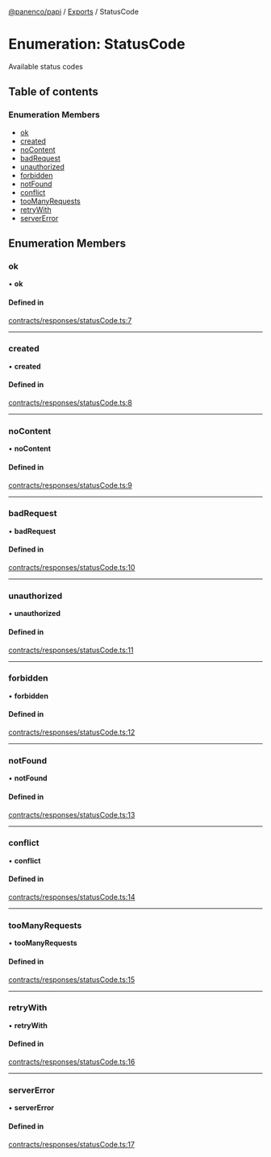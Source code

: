 [@panenco/papi](../README.md) / [Exports](../modules.md) / StatusCode

# Enumeration: StatusCode

Available status codes

## Table of contents

### Enumeration Members

- [ok](StatusCode.md#ok)
- [created](StatusCode.md#created)
- [noContent](StatusCode.md#nocontent)
- [badRequest](StatusCode.md#badrequest)
- [unauthorized](StatusCode.md#unauthorized)
- [forbidden](StatusCode.md#forbidden)
- [notFound](StatusCode.md#notfound)
- [conflict](StatusCode.md#conflict)
- [tooManyRequests](StatusCode.md#toomanyrequests)
- [retryWith](StatusCode.md#retrywith)
- [serverError](StatusCode.md#servererror)

## Enumeration Members

### ok

• **ok**

#### Defined in

[contracts/responses/statusCode.ts:7](https://github.com/Panenco/papi/blob/05920bb/src/contracts/responses/statusCode.ts#L7)

___

### created

• **created**

#### Defined in

[contracts/responses/statusCode.ts:8](https://github.com/Panenco/papi/blob/05920bb/src/contracts/responses/statusCode.ts#L8)

___

### noContent

• **noContent**

#### Defined in

[contracts/responses/statusCode.ts:9](https://github.com/Panenco/papi/blob/05920bb/src/contracts/responses/statusCode.ts#L9)

___

### badRequest

• **badRequest**

#### Defined in

[contracts/responses/statusCode.ts:10](https://github.com/Panenco/papi/blob/05920bb/src/contracts/responses/statusCode.ts#L10)

___

### unauthorized

• **unauthorized**

#### Defined in

[contracts/responses/statusCode.ts:11](https://github.com/Panenco/papi/blob/05920bb/src/contracts/responses/statusCode.ts#L11)

___

### forbidden

• **forbidden**

#### Defined in

[contracts/responses/statusCode.ts:12](https://github.com/Panenco/papi/blob/05920bb/src/contracts/responses/statusCode.ts#L12)

___

### notFound

• **notFound**

#### Defined in

[contracts/responses/statusCode.ts:13](https://github.com/Panenco/papi/blob/05920bb/src/contracts/responses/statusCode.ts#L13)

___

### conflict

• **conflict**

#### Defined in

[contracts/responses/statusCode.ts:14](https://github.com/Panenco/papi/blob/05920bb/src/contracts/responses/statusCode.ts#L14)

___

### tooManyRequests

• **tooManyRequests**

#### Defined in

[contracts/responses/statusCode.ts:15](https://github.com/Panenco/papi/blob/05920bb/src/contracts/responses/statusCode.ts#L15)

___

### retryWith

• **retryWith**

#### Defined in

[contracts/responses/statusCode.ts:16](https://github.com/Panenco/papi/blob/05920bb/src/contracts/responses/statusCode.ts#L16)

___

### serverError

• **serverError**

#### Defined in

[contracts/responses/statusCode.ts:17](https://github.com/Panenco/papi/blob/05920bb/src/contracts/responses/statusCode.ts#L17)
